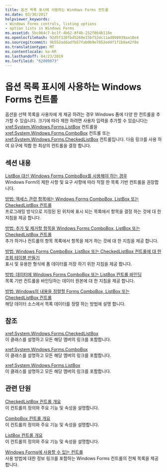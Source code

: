 ```yaml
---
title: 옵션 목록 표시에 사용하는 Windows Forms 컨트롤
ms.date: 03/30/2017
helpviewer_keywords:
- Windows Forms controls, listing options
- option lists in Windows Forms
ms.assetid: 5bc064c7-bc1f-4b62-8f4b-252f864b118e
ms.openlocfilehash: 92d5f330fbd5269e15bf52dc11ad998939aa18e4
ms.sourcegitcommit: 9b552addadfb57fab0b9e7852ed4f1f1b8a42f8e
ms.translationtype: MT
ms.contentlocale: ko-KR
ms.lasthandoff: 04/23/2019
ms.locfileid: "62009073"
---
```

# <a name="windows-forms-controls-used-to-list-options"></a>옵션 목록 표시에 사용하는 Windows Forms 컨트롤
옵션을 선택 목록을 사용자에 게 제공 하려는 경우 Windows 폼에 다양 한 컨트롤을 추가할 수 있습니다. 크기에 따라 제한 하려면 사용자 입력을 추가할 수 있습니다는 <xref:System.Windows.Forms.ListBox> 컨트롤을 <xref:System.Windows.Forms.ComboBox> 컨트롤 또는 <xref:System.Windows.Forms.CheckedListBox> 컨트롤입니다. 다음 링크를 사용 하 여 요구에 적합 한 최상의 컨트롤을 결정 합니다.  
  
## <a name="in-this-section"></a>섹션 내용  
 [ListBox 대신 Windows Forms ComboBox를 사용해야 하는 경우](when-to-use-a-windows-forms-combobox-instead-of-a-listbox.md)  
 Windows Form의 제한 사항 및 요구 사항에 따라 적절 한 목록 기반 컨트롤을 권장합니다.  
  
 [방법: 액세스 관련 항목에는 Windows Forms ComboBox, ListBox 또는 CheckedListBox 컨트롤](access-specific-items-in-a-wf-combobox-listbox-or-checkedlistbox.md)  
 프로그래밍 방식으로 지정된 된 위치에 표시 되는 목록에서 항목을 결정 하는 것에 대 한 지침을 제공 합니다.  
  
 [방법: 추가 및 제거할 항목을 Windows Forms ComboBox, ListBox 또는 CheckedListBox 컨트롤](add-and-remove-items-from-a-wf-combobox.md)  
 추가 하거나 컨트롤의 항목 목록에서 항목을 제거 하는 것에 대 한 지침을 제공 합니다.  
  
 [방법: Windows Forms ComboBox, ListBox 또는 CheckedListBox 컨트롤에 대 한 조회 테이블 만들기](create-a-lookup-table-for-a-wf-combobox-listbox.md)  
 표시 및 유용한 형식에 폼 데이터를 저장 하기 위한 지침을 제공 합니다.  
  
 [방법: 데이터에 Windows Forms ComboBox 또는 ListBox 컨트롤 바인딩](how-to-bind-a-windows-forms-combobox-or-listbox-control-to-data.md)  
 목록 기반 컨트롤을 바인딩하는 데이터 원본에 대 한 지침을 제공 합니다.  
  
 [방법: Windows의 내용을 정렬할 Forms ComboBox, ListBox 또는 CheckedListBox 컨트롤](sort-the-contents-of-a-wf-combobox-listbox-or-checkedlistbox-control.md)  
 해당 데이터 소스에서 목록 데이터를 정렬 하는 방법에 설명 합니다.  
  
## <a name="reference"></a>참조  
 <xref:System.Windows.Forms.CheckedListBox>  
 이 클래스를 설명하고 모든 해당 멤버의 링크를 포함합니다.  
  
 <xref:System.Windows.Forms.ComboBox>  
 이 클래스를 설명하고 모든 해당 멤버의 링크를 포함합니다.  
  
 <xref:System.Windows.Forms.ListBox>  
 이 클래스를 설명하고 모든 해당 멤버의 링크를 포함합니다.  
  
## <a name="related-sections"></a>관련 단원  
 [CheckedListBox 컨트롤 개요](checkedlistbox-control-overview-windows-forms.md)  
 이 컨트롤의 정의와 주요 기능 및 속성을 설명합니다.  
  
 [ComboBox 컨트롤 개요](combobox-control-overview-windows-forms.md)  
 이 컨트롤의 정의와 주요 기능 및 속성을 설명합니다.  
  
 [ListBox 컨트롤 개요](listbox-control-overview-windows-forms.md)  
 이 컨트롤의 정의와 주요 기능 및 속성을 설명합니다.  
  
 [Windows Forms에 사용할 수 있는 컨트롤](controls-to-use-on-windows-forms.md)  
 사용 방법에 대한 정보 링크를 포함하는 Windows Forms 컨트롤의 전체 목록을 제공합니다.
